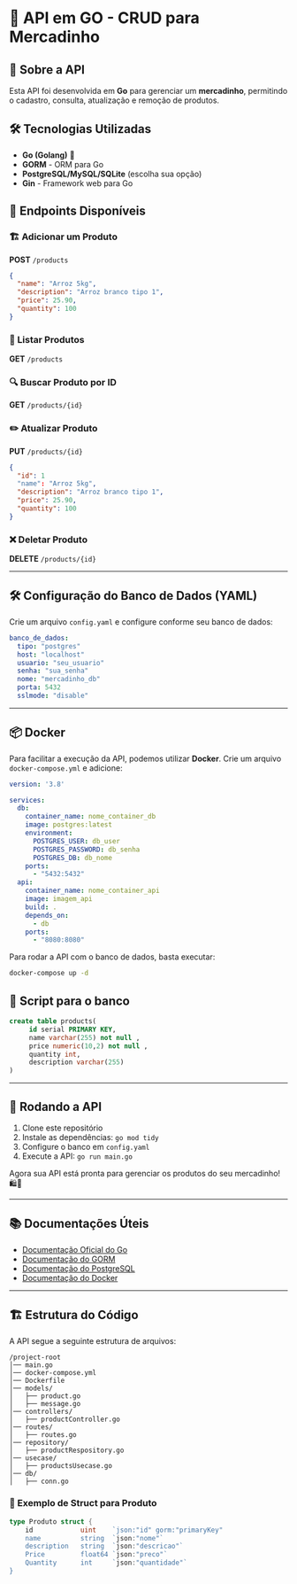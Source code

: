 
# 🛒 API em GO - CRUD para Mercadinho

## 📌 Sobre a API
Esta API foi desenvolvida em **Go** para gerenciar um **mercadinho**, permitindo o cadastro, consulta, atualização e remoção de produtos. 

## 🛠️ Tecnologias Utilizadas
- **Go (Golang)** 🐹
- **GORM** - ORM para Go
- **PostgreSQL/MySQL/SQLite** (escolha sua opção)
- **Gin** - Framework web para Go

## 🔧 Endpoints Disponíveis

### 🏗️ Adicionar um Produto
**POST** `/products`
```json
{
  "name": "Arroz 5kg",
  "description": "Arroz branco tipo 1",
  "price": 25.90,
  "quantity": 100
}
```

### 📖 Listar Produtos
**GET** `/products`

### 🔍 Buscar Produto por ID
**GET** `/products/{id}`

### ✏️ Atualizar Produto
**PUT** `/products/{id}`
```json
{
  "id": 1
  "name": "Arroz 5kg",
  "description": "Arroz branco tipo 1",
  "price": 25.90,
  "quantity": 100
}
```

### ❌ Deletar Produto
**DELETE** `/products/{id}`

---

## 🛠 Configuração do Banco de Dados (YAML)
Crie um arquivo `config.yaml` e configure conforme seu banco de dados:

```yaml
banco_de_dados:
  tipo: "postgres"
  host: "localhost"
  usuario: "seu_usuario"
  senha: "sua_senha"
  nome: "mercadinho_db"
  porta: 5432
  sslmode: "disable"
```

---

## 📦 Docker
Para facilitar a execução da API, podemos utilizar **Docker**. 
Crie um arquivo `docker-compose.yml` e adicione:

```yaml
version: '3.8'

services:
  db:
    container_name: nome_container_db
    image: postgres:latest
    environment:
      POSTGRES_USER: db_user
      POSTGRES_PASSWORD: db_senha
      POSTGRES_DB: db_nome
    ports:
      - "5432:5432"
  api:
    container_name: nome_container_api
    image: imagem_api
    build: .
    depends_on:
      - db
    ports:
      - "8080:8080"
```

Para rodar a API com o banco de dados, basta executar:
```sh
docker-compose up -d
```

## 🧾 Script para o banco
 ```sql
 create table products(
      id serial PRIMARY KEY,
      name varchar(255) not null ,
      price numeric(10,2) not null ,
      quantity int,
      description varchar(255)
 )
 ```

---

## 🚀 Rodando a API
1. Clone este repositório
2. Instale as dependências: `go mod tidy`
3. Configure o banco em `config.yaml`
4. Execute a API: `go run main.go`

Agora sua API está pronta para gerenciar os produtos do seu mercadinho! 🛍️🥦

---

## 📚 Documentações Úteis
- [Documentação Oficial do Go](https://golang.org/doc/)
- [Documentação do GORM](https://gorm.io/docs/)
- [Documentação do PostgreSQL](https://www.postgresql.org/docs/)
- [Documentação do Docker](https://docs.docker.com/)

---

## 🏗 Estrutura do Código
A API segue a seguinte estrutura de arquivos:
```
/project-root
│── main.go
│── docker-compose.yml
│── Dockerfile
│── models/
│   ├── product.go
│   ├── message.go
│── controllers/
│   ├── productController.go
│── routes/
│   ├── routes.go
│── repository/
│   ├── productRespository.go
│── usecase/
│   ├── productsUsecase.go
│── db/
│   ├── conn.go
```

### 📌 Exemplo de Struct para Produto
```go
type Produto struct {
    id            uint    `json:"id" gorm:"primaryKey"
    name          string  `json:"nome"`
    description   string  `json:"descricao"`
    Price         float64 `json:"preco"`
    Quantity      int     `json:"quantidade"`
}
```

